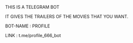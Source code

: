 THIS IS A TELEGRAM BOT 

IT GIVES THE TRAILERS OF THE MOVIES THAT YOU WANT.


BOT-NAME : PROFILE

LINK : t.me/profile_666_bot
